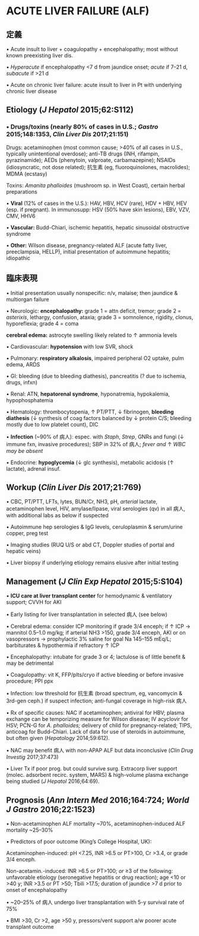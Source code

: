 # ACUTE LIVER FAILURE (ALF)

## 定義

• Acute insult to liver + coagulopathy + encephalopathy; most without known preexisting liver dis.

• _Hyperacute_ if encephalopathy <7 d from jaundice onset; _acute_ if 7–21 d, _subacute_ if >21 d

• Acute on chronic liver failure: acute insult to liver in Pt with underlying chronic liver disease

## Etiology (_J Hepatol_ 2015;62:S112)

### • **Drugs**/**toxins** (nearly 80% of cases in U.S.; _Gastro_ 2015;148:1353, _Clin Liver Dis_ 2017;21:151)

Drugs: acetaminophen (most common cause; >40% of all cases in U.S., typically unintentional overdose); anti-TB drugs (INH, rifampin, pyrazinamide); AEDs (phenytoin, valproate, carbamazepine); NSAIDs (idiosyncratic, not dose related); 抗生素 (eg, fluoroquinolones, macrolides); MDMA (ecstasy)

Toxins: _Amanita phalloides_ (mushroom sp. in West Coast), certain herbal preparations

• **Viral** (12% of cases in the U.S.): HAV, HBV, HCV (rare), HDV + HBV, HEV (esp. if pregnant). In immunosupp: HSV (50% have skin lesions), EBV, VZV, CMV, HHV6

• **Vascular:** Budd-Chiari, ischemic hepatitis, hepatic sinusoidal obstructive syndrome

• **Other:** Wilson disease, pregnancy-related ALF (acute fatty liver, preeclampsia, HELLP), initial presentation of autoimmune hepatitis; idiopathic

## 臨床表現

• Initial presentation usually nonspecific: n/v, malaise; then jaundice & multiorgan failure

• Neurologic: **encephalopathy:** grade 1 = attn deficit, tremor; grade 2 = _asterixis_, lethargy, confusion, ataxia; grade 3 = somnolence, rigidity, clonus, hyporeflexia; grade 4 = coma

**cerebral edema:** astrocyte swelling likely related to ↑ ammonia levels

• Cardiovascular: **hypotension** with low SVR, shock

• Pulmonary: **respiratory alkalosis**, impaired peripheral O2 uptake, pulm edema, ARDS

• GI: bleeding (due to bleeding diathesis), pancreatitis (? due to ischemia, drugs, infxn)

• Renal: ATN, **hepatorenal syndrome**, hyponatremia, hypokalemia, hypophosphatemia

• Hematology: thrombocytopenia, ↑ PT/PTT, ↓ fibrinogen, **bleeding diathesis** (↓ synthesis of coag factors balanced by ↓ protein C/S; bleeding mostly due to low platelet count), DIC

• **Infection** (~90% of 病人): espec. with _Staph_, _Strep_, GNRs and fungi (↓ immune fxn, invasive procedures); SBP in 32% of 病人; _fever and_ ↑ _WBC may be absent_

• Endocrine: **hypoglycemia** (↓ glc synthesis), metabolic acidosis (↑ lactate), adrenal insuf.

## Workup (_Clin Liver Dis_ 2017;21:769)

• CBC, PT/PTT, LFTs, lytes, BUN/Cr, NH3, pH, _arterial_ lactate, acetaminophen level, HIV, amylase/lipase, viral serologies (qv) in all 病人, with additional labs as below if suspected

• Autoimmune hep serologies & IgG levels, ceruloplasmin & serum/urine copper, preg test

• Imaging studies (RUQ U/S or abd CT, Doppler studies of portal and hepatic veins)

• Liver biopsy if underlying etiology remains elusive after initial testing

## Management (_J Clin Exp Hepatol_ 2015;5:S104)

• **ICU care at liver transplant center** for hemodynamic & ventilatory support; CVVH for AKI

• Early listing for liver transplantation in selected 病人 (see below)

• Cerebral edema: consider ICP monitoring if grade 3/4 enceph; if ↑ ICP → mannitol 0.5–1.0 mg/kg; if arterial NH3 >150, grade 3/4 enceph, AKI or on vasopressors → prophylactic 3% saline for goal Na 145–155 mEq/L; barbiturates & hypothermia if refractory ↑ ICP

• Encephalopathy: intubate for grade 3 or 4; lactulose is of little benefit & may be detrimental

• Coagulopathy: vit K, FFP/plts/cryo if active bleeding or before invasive procedure; PPI ppx

• Infection: low threshold for 抗生素 (broad spectrum, eg, vancomycin & 3rd\-gen ceph.) if suspect infection; anti-fungal coverage in high-risk 病人

• Rx of specific causes: NAC if acetaminophen; antiviral for HBV; plasma exchange can be temporizing measure for Wilson disease; IV acyclovir for HSV; PCN-G for _A. phalloides;_ delivery of child for pregnancy-related; TIPS, anticoag for Budd-Chiari. Lack of data for use of steroids in autoimmune, but often given (_Hepatology_ 2014;59:612).

• NAC may benefit 病人 with non-APAP ALF but data inconclusive (_Clin Drug Investig_ 2017;37:473)

• Liver Tx if poor prog. but could survive surg. Extracorp liver support (molec. adsorbent recirc. system, MARS) & high-volume plasma exchange being studied (_J Hepatol_ 2016;64:69).

## Prognosis (_Ann Intern Med_ 2016;164:724; _World J Gastro_ 2016;22:1523)

• Non-acetaminophen ALF mortality ~70%, acetaminophen-induced ALF mortality ~25–30%

• Predictors of poor outcome (King’s College Hospital, UK):

Acetaminophen-induced: pH <7.25, INR >6.5 or PT>100, Cr >3.4, or grade 3/4 enceph.

Non-acetamin.-induced: INR >6.5 or PT>100; _or_ ≥3 of the following: unfavorable etiology (seronegative hepatitis or drug reaction); age <10 or >40 y; INR >3.5 or PT >50; Tbili >17.5; duration of jaundice >7 d prior to onset of encephalopathy

• ~20–25% of 病人 undergo liver transplantation with 5-y survival rate of 75%

• BMI >30, Cr >2, age >50 y, pressors/vent support a/w poorer acute transplant outcome
